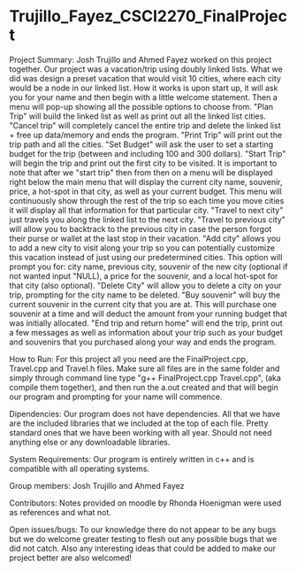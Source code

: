 # Trujillo_Fayez_CSCI2270_FinalProject
Project Summary:
Josh Trujillo and Ahmed Fayez worked on this project together. Our project was a vacation/trip using doubly linked lists. What we did was design a preset vacation that would visit 10 cities, where each city would be a node in our linked list. How it works is upon start up, it will ask you for your name and then begin with a little welcome statement. Then a menu will pop-up showing all the possible options to choose from. "Plan Trip" will build the linked list as well as print out all the linked list cities. "Cancel trip" will completely cancel the entire trip and delete the linked list + free up data/memory and ends the program. "Print Trip" will print out the trip path and all the cities. "Set Budget" will ask the user to set a starting budget for the trip (between and including 100 and 300 dollars). "Start Trip" will begin the trip and print out the first city to be visited. It is important to note that after we "start trip" then from then on a menu will be displayed right below the main menu that will display the current city name, souvenir, price, a hot-spot in that city, as well as your current budget. This menu will continuously show through the rest of the trip so each time you move cities it will display all that information for that particular city. "Travel to next city" just travels you along the linked list to the next city. "Travel to previous city" will allow you to backtrack to the previous city in case the person forgot their purse or wallet at the last stop in their vacation. "Add city" allows you to add a new city to visit along your trip so you can potentially customize this vacation instead of just using our predetermined cities. This option will prompt you for: city name, previous city, souvenir of the new city (optional if not wanted input "NULL), a price for the souvenir, and a local hot-spot for that city (also optional). "Delete City" will allow you to delete a city on your trip, prompting for the city name to be deleted. "Buy souvenir" will buy the current souvenir in the current city that you are at. This will purchase one souvenir at a time and will deduct the amount from your running budget that was initially allocated. "End trip and return home" will end the trip, print out a few messages as well as information about your trip such as your budget and souvenirs that you purchased along your way and ends the program.

How to Run:
For this project all you need are the FinalProject.cpp, Travel.cpp and Travel.h files. Make sure all files are in the same folder and simply through command line type "g++ FinalProject.cpp Travel.cpp", (aka compile them together), and then run the a.out created and that will begin our program and prompting for your name will commence.

Dipendencies:
Our program does not have dependencies. All that we have are the included libraries that we included at the top of each file. Pretty standard ones that we have been working with all year. Should not need anything else or any downloadable libraries.

System Requirements:
Our program is entirely written in c++ and is compatible with all operating systems.

Group members:
Josh Trujillo and Ahmed Fayez

Contributors:
Notes provided on moodle by Rhonda Hoenigman were used as references and what not.

Open issues/bugs:
To our knowledge there do not appear to be any bugs but we do welcome greater testing to flesh out any possible bugs that we did not catch. Also any interesting ideas that could be added to make our project better are also welcomed!
